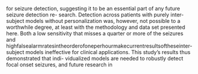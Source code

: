 for seizure detection, suggesting it to be an essential part of any future seizure detection re-
search. Detection across patients with purely inter-subject models without personalization
was, however, not possible to a worthwhile degree, at least with the methodology and data
set presented here. Both a low sensitivity that misses a quarter or more of the seizures and
highfalsealarmratesintheorderofoneperhourmakecurrentresultsoftheseinter-subject
models ineffective for clinical applications. This study’s results thus demonstrated that indi-
vidualized models are needed to robustly detect focal onset seizures, and future research in